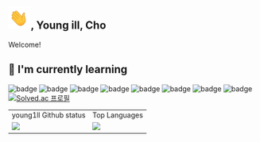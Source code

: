 ## <img src="asset/waving-hand.gif" height="45"/>, Young ill, Cho

Welcome!

## 🌱 I'm currently learning

![badge](https://img.shields.io/badge/Java-ED8B00?style=flat-square&logo=OpenJDK&logoColor=fff) 
![badge](https://img.shields.io/badge/Spring-6DB33F?style=flat-square&logo=Spring&logoColor=fff)
![badge](https://img.shields.io/badge/Python-276DC3?style=flat-square&logo=Python&logoColor=fff)
![badge](https://img.shields.io/badge/R-276DC3?style=flat-square&logo=r&logoColor=white)
![badge](https://img.shields.io/badge/MySQL-4479A1?style=flat-square&logo=mysql&logoColor=white) ![badge](https://img.shields.io/badge/MariaDB-003545?style=flat-square&logo=MariaDB&logoColor=white)
![badge](https://img.shields.io/badge/JavaScript-F7DF1E?style=flat-square&logo=javascript&logoColor=000)
![badge](https://img.shields.io/badge/react-0088CC?style=flat-square&logo=react&logoColor=white) [![Solved.ac 프로필](http://mazassumnida.wtf/api/mini/generate_badge?boj=y_kyul)](https://solved.ac/y_kyul)



<table>
    <tr align="center">
        <td>young1ll Github status</td>
        <td>Top Languages</td>
    </tr>
    <tr>
        <td>
            <img src="https://github-readme-stats.vercel.app/api?username=young1ll&show_icons=true&count_private=true&theme=transparent&hide_title=true&line_height=22" />
        </td>
        <td>
            <img src="https://github-readme-stats.vercel.app/api/top-langs/?username=young1ll&layout=compact">
        </td>
    </tr>
</table>
